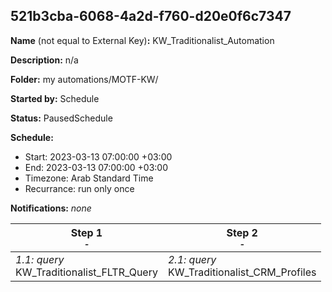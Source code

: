 ## 521b3cba-6068-4a2d-f760-d20e0f6c7347

**Name** (not equal to External Key)**:** KW_Traditionalist_Automation

**Description:** n/a

**Folder:** my automations/MOTF-KW/

**Started by:** Schedule

**Status:** PausedSchedule

**Schedule:**

* Start: 2023-03-13 07:00:00 +03:00
* End: 2023-03-13 07:00:00 +03:00
* Timezone: Arab Standard Time
* Recurrance: run only once

**Notifications:** _none_


| Step 1<br>_<small>-</small>_ | Step 2<br>_<small>-</small>_ |
| --- | --- |
| _1.1: query_<br>KW_Traditionalist_FLTR_Query | _2.1: query_<br>KW_Traditionalist_CRM_Profiles |
